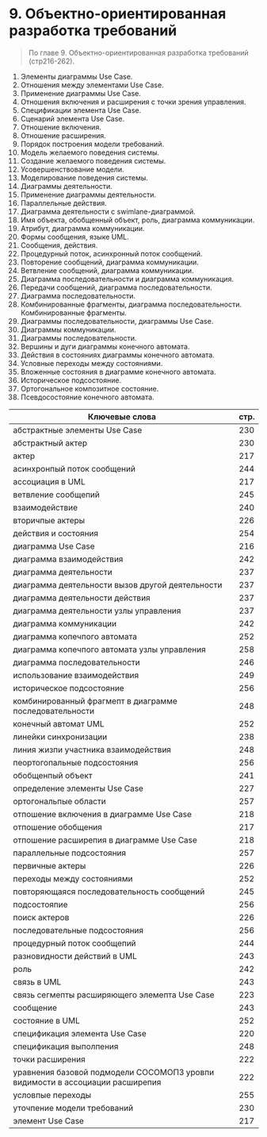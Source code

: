 # 9. Объектно-ориентированная разработка требований
> По главе 9. Объектно-ориентированная разработка требований (стр216-262).

1. Элементы диаграммы Use Case.
2. Отношения между элементами Use Case.
3. Применение диаграммы Use Case.
4. Отношения включения и расширения с точки зрения управления.
5. Спецификации элемента Use Case. 
6. Сценарий элемента Use Case.
7. Отношение включения.
8. Отношение расширения.
9. Порядок построения модели требований.
10. Модель желаемого поведения системы.
11. Создание желаемого поведения системы.
12. Усовершенствование модели.
13. Моделирование поведения системы.
14. Диаграммы деятельности.
15. Применение диаграммы деятельности.
16. Параллельные действия.
17. Диаграмма деятельности с swimlane-диаграммой.
18. Имя объекта, обобщенный объект, роль, диаграмма коммуникации.
19. Атрибут, диаграмма коммуникации.
20. Формы сообщения, языке UML.
21. Сообщения, действия.
22. Процедурный поток, асинхронный поток сообщений.
23. Повторение сообщений, диаграмма коммуникации.
24. Ветвление сообщений, диаграмма коммуникации.
25. Диаграмма последовательности и диаграмма коммуникация.
26. Передачи сообщений, диаграмма последовательности.
27. Диаграмма последовательности.
28. Комбинированные фрагменты, диаграмма последовательности. Комбинированные фрагменты.
29. Диаграммы последовательности, диаграммы Use Case.
30. Диаграммы коммуникации.
31. Диаграммы последовательности.
32. Вершины и дуги диаграммы конечного автомата.
33. Действия в состояниях диаграммы конечного автомата.
34. Условные переходы между состояниями.
35. Вложенные состояния в диаграмме конечного автомата.
36. Историческое подсостояние.
37. Ортогональное композитное состояние.
38. Псевдосостояние конечного автомата.

Ключевые слова | стр.
-----|-----
абстрактные элементы Use Case |							230
абстрактный	актер | 								230
актер | 											217
асинхронпый поток сообщений |							244
ассоциация 	в UML |								217
ветвление сообщепий |									245
взаимодействие |										240
вторичпые актеры |									226
действия	и состояния |								254
диаграмма	Use Case |									216
диаграмма	взаимодействия |								242
диаграмма	деятельности |								237
диаграмма	деятельности	вызов другой деятельности |			237
диаграмма	деятельности	действия |						237
диаграмма	деятельности	узлы управления |					237
диаграмма	коммуникации |								242
диаграмма	копечпого автомата |							252
диаграмма	копечпого автомата	узлы управления |				258
диаграмма	последовательности |							246
использование взаимодействия | 							249
историческое подсостояние | 								256
комбинированный фрагмепт	в диаграмме последовательности |  		248
конечный автомат UML |  								252
линейки синхронизации | 								238
линия жизпи участника взаимодействия | 						248
пеортогопальные подсостояния |  							256
обобщенпый объект |  									241
определение	элементы Use Case |  						227
ортогональпые области |  								257
отпошение	включения в диаграмме Use Case | 					218
отпошение	обобщения | 									217
отпошение	расширепия в диаграмме Use Case |  				218
параллельные подсостояния |  								257
первичные актеры |  									226
переходы между состояниями |  							252
повторяющаяся последовательность	сообщений |  			245
подсостояпие |  										256
поиск актеров |  										226
последовательные подсостояния |  							256
процедурный поток сообщепий |  							244
разновидности действий в UML |  							243
роль | 												242
связь 	в UML |										243
связь 	сегмепты расширяющего элемепта Use Case | 				223
сообщение | 											243
состояние 	в UML | 									252
спецификация	элемента Use Case | 						220
спецификация выполпения | 								248
точки расширения |  									222
уравнения базовой подмодели СОСОМОПЗ уровпи видимости в ассоциации  	расширепия |  									222
условпые переходы |  									255
уточпение модели требований | 							230
элемент Use Case |  									217

